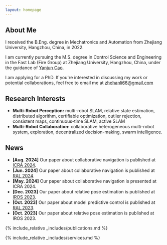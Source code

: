 ```yaml
---
layout: homepage
---
```


## About Me

I received the B.Eng. degree in Mechatronics and Automation from Zhejiang University, Hangzhou, China, in 2022.

I am currently pursuing the M.S. degree in Control Science and Engineering in the Fast Lab (Fire Group) at Zhejiang University, Hangzhou, China, under the guidance of <a href="http://zju-fast.com/research-group/yanjun-cao/" target="_blank">Yanjun Cao</a>.

I am applying for a PhD.
If you're interested in discussing my work or potential collaborations, feel free to email me at zhehanli66@gmail.com

## Research Interests

- **Multi-Robot Perception:** multi-robot SLAM, relative state estimation, distributed algorithm, certifiable optimization, outlier rejection, consistent maps, continuous-time SLAM, active SLAM
- **Multi-Robot Collaboration:** collaborative heterogeneous multi-robot system, exploration, decentralized decision-making, swarm intelligence.

## News

- **[Aug. 2024]** Our paper about collaborative navigation is published at [ICRA 2024](https://ieeexplore.ieee.org/abstract/document/10611264).
- **[Jun. 2024]** Our paper about collaborative navigation is published at [RAL 2024](https://ieeexplore.ieee.org/abstract/document/10545578).
- **[May. 2024]** Our paper about collaborative navigation is presented at ICRA 2024.
- **[Dec. 2023]** Our paper about relative pose estimation is published at [IROS 2023](https://ieeexplore.ieee.org/abstract/document/10342523).
- **[Oct. 2023]** Our paper about model predictive control is published at [RAL 2023](https://ieeexplore.ieee.org/abstract/document/10287548).
- **[Oct. 2023]** Our paper about relative pose estimation is published at IROS 2023.

{% include_relative _includes/publications.md %}

{% include_relative _includes/services.md %}
